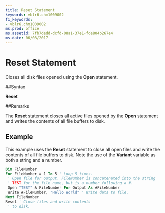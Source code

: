 ```yaml
---
title: Reset Statement
keywords: vblr6.chm1009002
f1_keywords:
- vblr6.chm1009002
ms.prod: office
ms.assetid: 7fb7dedd-dcfd-08a1-37e1-fde804b267e4
ms.date: 06/08/2017
---
```



# Reset Statement

Closes all disk files opened using the  **Open** statement.

##Syntax

**Reset**

##Remarks

The  **Reset** statement closes all active files opened by the **Open** statement and writes the contents of all file buffers to disk.

## Example

This example uses the  **Reset** statement to close all open files and write the contents of all file buffers to disk. Note the use of the **Variant** variable as both a string and a number.


```vb
Dim FileNumber 
For FileNumber = 1 To 5 ' Loop 5 times. 
 ' Open file for output. FileNumber is concatenated into the string 
 ' TEST for the file name, but is a number following a #. 
 Open "TEST" & FileNumber For Output As #FileNumber 
 Write #FileNumber, "Hello World" ' Write data to file. 
Next FileNumber 
Reset ' Close files and write contents 
 ' to disk. 

```


